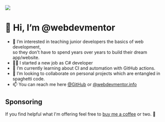 <img src="https://static.webdevmentor.info/images/facebook_cover_photo_2.png">

# 👋 Hi, I’m @webdevmentor
- 👀 I’m interested in teaching junior developers the basics of web development, <br>
  so they don't have to spend years over years to build their dream app/website.
- 👨‍💻 I started a new job as C# developer
- 🌱 I’m currently learning about CI and automation with GitHub actions.
- 💞️ I’m looking to collaborate on personal projects which are entangled in spaghetti code.
- 📫 You can reach me here [@GitHub](https://github.com/webdevmentor) or [@webdevmentor.info](https://www.webdevmentor.info)

## Sponsoring

If you find helpful what I'm offering feel free to [buy me a coffee](https://buymeacoffee.com/teachmephp) or two. 🙂

<!---
webdevmentor/webdevmentor is a ✨ special ✨ repository because its `README.md` (this file) appears on your GitHub profile.
You can click the Preview link to take a look at your changes.
--->
